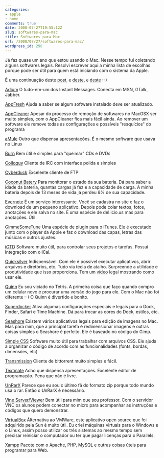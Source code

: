 ```yaml
---
categories:
- apple
- home
comments: true
date: 2008-07-27T19:55:12Z
slug: softwares-para-mac
title: Softwares para Mac
url: /2008/07/27/softwares-para-mac/
wordpress_id: 290
---
```


Já faz quase um ano que estou usando o Mac. Nesse tempo fui coletando alguns softwares legais. Resolvi escrever aqui a minha lista de escolhas porque pode ser útil para quem está iniciando com o sistema da Apple.

É uma continuação deste [post](/blog/2008/01/26/editores-de-programacao-para-mac), e [deste](/blog/2008/04/11/softwares-open-source-para-mac), e [deste](/blog/2008/04/16/aptana.htm) :-)

[Adium](http://www.adiumx.com/)
O tudo-em-um dos Instant Messages. Conecta em MSN, GTalk, Jabber.

[AppFresh](http://metaquark.de/appfresh/)
Ajuda a saber se algum software instalado deve ser atualizado.

[AppCleaner](http://www.macupdate.com/info.php/id/25276/appcleaner)
Apesar do processo de remoção de softwares no MacOSX ser muito simples, com o AppCleaner fica mais fácil ainda. Ao remover um software ele remove todas as configurações e possíveis "resquícios" do programa

[aMule](http://www.amule.org/)
Outro que dispensa apresentações. É o mesmo software que usava no Linux

[Burn](http://burn-osx.sourceforge.net/)
Bem útil e simples para "queimar" CDs e DVDs

[Colloquy](http://colloquy.info/)
Cliente de IRC com interface polida e simples

[Cyberduck](http://cyberduck.ch/)
Excelente cliente de FTP

[Coconut Batery](http://www.coconut-flavour.com/coconutbattery/)
Para monitorar o estado da sua bateria. Dá para saber a idade da bateria, quantas cargas já fez e a capacidade de carga. A minha bateria depois de 13 meses de vida já perdeu 6% de sua capacidade.

[Evernote](http://evernote.com/)
É um serviço interessante. Você se cadastra no site e faz o download de um pequeno aplicativo. Depois pode colar textos, fotos, anotações e ele salva no site. É uma espécie de del.icio.us mas para anotações. Útil.

[GimmeSomeTune](http://www.eternalstorms.at/gimmesometune/)
Uma espécie de plugin para o iTunes. Ele é executado junto com o player da Apple e faz o download das capas, letras das músicas e outros ajustes.

[iGTD](http://bargiel.home.pl/)
Software muito útil, para controlar seus projetos e tarefas. Possui integração com o iCal.

[Quicksilver](http://www.blacktree.com/)
Indispensável. Com ele é possível executar aplicativos, abrir arquivos e diretórios, etc. Tudo via tecla de atalho. Surpreende a utilidade e produtividade que isso proporciona. Tem um [vídeo](http://www.youtube.com/watch?v=EBvFUhTqKK4) legal mostrando como usar ele.

[Quinn](http://www.simonhaertel.de/quinn)
Eu sou viciado no Tetris. A primeira coisa que faço quando compro um celular novo é procurar uma versão do jogo para ele. Com o Mac não foi diferente :-) O Quinn é divertido e bonito.

[Superdocker](http://www.macupdate.com/info.php/id/27054/superdocker)
Ativa algumas configurações especiais e legais para o Dock, Finder, Safari e Time Machine. Dá para trocar as cores do Dock, estilos, etc.

[Seashore](http://seashore.sourceforge.net/)
Existem vários aplicativos legais para edição de imagens no Mac. Mas para mim, que a principal tarefa é redimensionar imagens e outras coisas simples o Seashore é perfeito. Ele é baseado no código do Gimp.

[Simple CSS](http://www.hostm.com/css/)
Software muito útil para trabalhar com arquivos CSS. Ele ajuda a organizar o código de acordo com as funcionalidades (fonts, bordas, dimensões, etc)

[Transmission](http://www.transmissionbt.com/)
Cliente de bittorrent muito simples e fácil.

[Textmate](http://macromates.com/)
Acho que dispensa apresentações. Excelente editor de programação. Pena que não é livre.

[UnRarX](http://www.unrarx.com/)
Parece que eu sou o último fã do formato zip porque todo mundo usa o rar. Então o UnRarX é necessário.

[Vine Server/Viewer](http://sourceforge.net/projects/osxvnc/)
Bem útil para mim que sou professor. Com o servidor VNC os alunos podem conectar no micro para acompanhar as instruções e códigos que quero demonstrar.

[VirtualBox](http://www.virtualbox.org/)
Álternativa ao VMWare, este aplicativo open source que foi adquirido pela Sun é muito útil. Eu criei máquinas virtuais para o Windows e o Linux, assim posso utilizar os três sistemas ao mesmo tempo sem precisar reiniciar o computador ou ter que pagar licenças para o Parallels.

[Xampp](http://www.apachefriends.org/en/xampp-macosx.html)
Pacote com o Apache, PHP, MySQL e outras coisas úteis para programar para Web.
